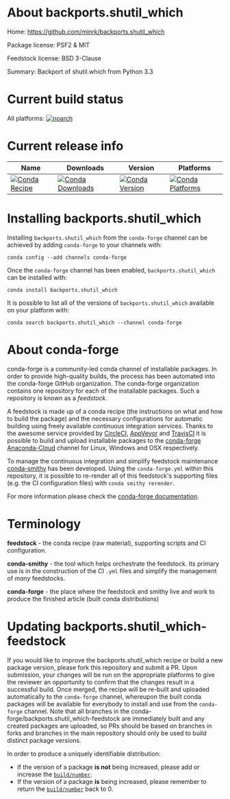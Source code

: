 About backports.shutil_which
============================

Home: https://github.com/minrk/backports.shutil_which

Package license: PSF2 & MIT

Feedstock license: BSD 3-Clause

Summary: Backport of shutil.which from Python 3.3



Current build status
====================

All platforms:
[![noarch](https://img.shields.io/circleci/project/github/conda-forge/backports.shutil_which-feedstock/master.svg?label=noarch)](https://circleci.com/gh/conda-forge/backports.shutil_which-feedstock)

Current release info
====================

| Name | Downloads | Version | Platforms |
| --- | --- | --- | --- |
| [![Conda Recipe](https://img.shields.io/badge/recipe-backports.shutil_which-green.svg)](https://anaconda.org/conda-forge/backports.shutil_which) | [![Conda Downloads](https://img.shields.io/conda/dn/conda-forge/backports.shutil_which.svg)](https://anaconda.org/conda-forge/backports.shutil_which) | [![Conda Version](https://img.shields.io/conda/vn/conda-forge/backports.shutil_which.svg)](https://anaconda.org/conda-forge/backports.shutil_which) | [![Conda Platforms](https://img.shields.io/conda/pn/conda-forge/backports.shutil_which.svg)](https://anaconda.org/conda-forge/backports.shutil_which) |

Installing backports.shutil_which
=================================

Installing `backports.shutil_which` from the `conda-forge` channel can be achieved by adding `conda-forge` to your channels with:

```
conda config --add channels conda-forge
```

Once the `conda-forge` channel has been enabled, `backports.shutil_which` can be installed with:

```
conda install backports.shutil_which
```

It is possible to list all of the versions of `backports.shutil_which` available on your platform with:

```
conda search backports.shutil_which --channel conda-forge
```


About conda-forge
=================

conda-forge is a community-led conda channel of installable packages.
In order to provide high-quality builds, the process has been automated into the
conda-forge GitHub organization. The conda-forge organization contains one repository
for each of the installable packages. Such a repository is known as a *feedstock*.

A feedstock is made up of a conda recipe (the instructions on what and how to build
the package) and the necessary configurations for automatic building using freely
available continuous integration services. Thanks to the awesome service provided by
[CircleCI](https://circleci.com/), [AppVeyor](https://www.appveyor.com/)
and [TravisCI](https://travis-ci.org/) it is possible to build and upload installable
packages to the [conda-forge](https://anaconda.org/conda-forge)
[Anaconda-Cloud](https://anaconda.org/) channel for Linux, Windows and OSX respectively.

To manage the continuous integration and simplify feedstock maintenance
[conda-smithy](https://github.com/conda-forge/conda-smithy) has been developed.
Using the ``conda-forge.yml`` within this repository, it is possible to re-render all of
this feedstock's supporting files (e.g. the CI configuration files) with ``conda smithy rerender``.

For more information please check the [conda-forge documentation](https://conda-forge.org/docs/).

Terminology
===========

**feedstock** - the conda recipe (raw material), supporting scripts and CI configuration.

**conda-smithy** - the tool which helps orchestrate the feedstock.
                   Its primary use is in the construction of the CI ``.yml`` files
                   and simplify the management of *many* feedstocks.

**conda-forge** - the place where the feedstock and smithy live and work to
                  produce the finished article (built conda distributions)


Updating backports.shutil_which-feedstock
=========================================

If you would like to improve the backports.shutil_which recipe or build a new
package version, please fork this repository and submit a PR. Upon submission,
your changes will be run on the appropriate platforms to give the reviewer an
opportunity to confirm that the changes result in a successful build. Once
merged, the recipe will be re-built and uploaded automatically to the
`conda-forge` channel, whereupon the built conda packages will be available for
everybody to install and use from the `conda-forge` channel.
Note that all branches in the conda-forge/backports.shutil_which-feedstock are
immediately built and any created packages are uploaded, so PRs should be based
on branches in forks and branches in the main repository should only be used to
build distinct package versions.

In order to produce a uniquely identifiable distribution:
 * If the version of a package **is not** being increased, please add or increase
   the [``build/number``](https://conda.io/docs/user-guide/tasks/build-packages/define-metadata.html#build-number-and-string).
 * If the version of a package **is** being increased, please remember to return
   the [``build/number``](https://conda.io/docs/user-guide/tasks/build-packages/define-metadata.html#build-number-and-string)
   back to 0.
